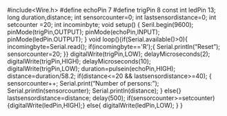 
#include<Wire.h>
#define echoPin 7
#define trigPin 8
const int ledPin 13;
long duration,distance;
int sensorcounter=0;
int lastsensordistance=0;
int setcounter =20;
int incominbyte;
void setup()
{
Seril.begin(9600);
pinMode(trigPin,OUTPUT);
pinMode(echoPin,INPUT);
pinMode(ledPin.OUTPUT);
}
void loop(){if(Serial.available()>0){
incomingbyte=Serial.read();
if(incomingbyte=='R');{
Serial.println(“Reset”);
sensorcounter=20;
}}
digitalWrite(trigPin,LOW);
delayMicroseconds(2);
digitalWrite(trigPin,HIGH);
delayMicroseconds(10);
digitalWrite(trigPin,LOW);
duration=pulsein(echoPin,HIGH);
distance=duration/58.2;
if(distance<=20 && lastsensordistance>=40); {
sensorcounter++;
Serial.print(“Number of persons:”);
Serial.println(sensorcounter);
Serial.println(distance); } else{}
lastsensordistance=distance;
delay(500);
if(sensorcounter>=setcounter){digitalWrite(ledPin,HIGH);}
else{
digitalWrite(ledPin,LOW); } }
